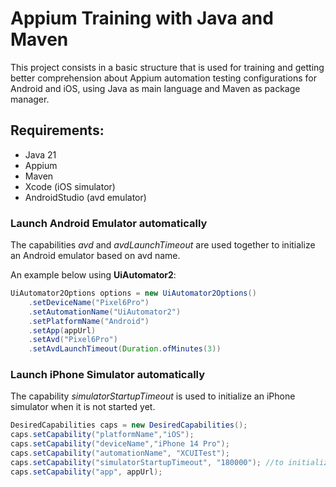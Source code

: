 # Appium Training with Java and Maven

This project consists in a basic structure that is used for training and getting better comprehension about Appium automation testing configurations for Android and iOS, using Java as main language and Maven as package manager.

## Requirements:
- Java 21
- Appium
- Maven
- Xcode (iOS simulator)
- AndroidStudio (avd emulator)

### Launch Android Emulator automatically

The capabilities _avd_ and _avdLaunchTimeout_ are used together to initialize an Android emulator based on avd name.

An example below using **UiAutomator2**:
```java
UiAutomator2Options options = new UiAutomator2Options()
    .setDeviceName("Pixel6Pro")
    .setAutomationName("UiAutomator2")
    .setPlatformName("Android")
    .setApp(appUrl)
    .setAvd("Pixel6Pro")
    .setAvdLaunchTimeout(Duration.ofMinutes(3))
```

### Launch iPhone Simulator automatically

The capability _simulatorStartupTimeout_ is used to initialize an iPhone simulator when it is not started yet.

```java
DesiredCapabilities caps = new DesiredCapabilities();
caps.setCapability("platformName","iOS");
caps.setCapability("deviceName","iPhone 14 Pro");
caps.setCapability("automationName", "XCUITest");
caps.setCapability("simulatorStartupTimeout", "180000"); //to initialize a simulator
caps.setCapability("app", appUrl);
```